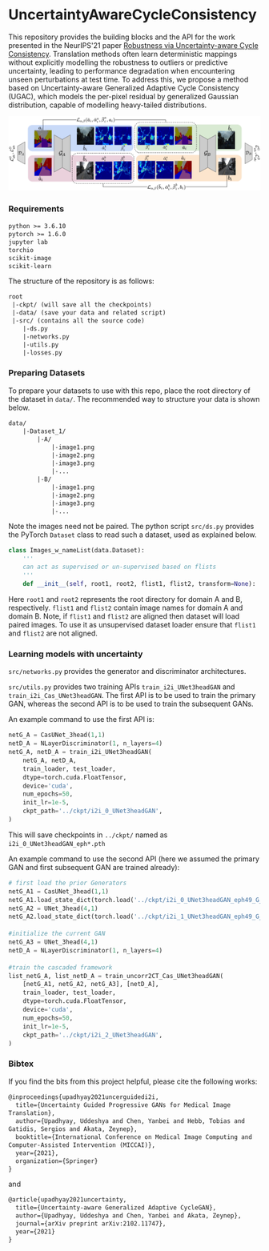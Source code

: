 # UncertaintyAwareCycleConsistency
This repository provides the building blocks and the API for the work presented in the NeurIPS'21 paper
[Robustness via Uncertainty-aware Cycle Consistency]().
Translation methods often learn deterministic mappings without explicitly modelling the robustness to outliers or predictive uncertainty, leading to performance degradation when encountering unseen perturbations at test time. To address this, we propose a method based on Uncertainty-aware Generalized Adaptive Cycle Consistency (UGAC), which models the per-pixel residual by generalized Gaussian distribution, capable of modelling heavy-tailed distributions.

![](./arch.png)

### Requirements
```
python >= 3.6.10
pytorch >= 1.6.0
jupyter lab
torchio
scikit-image
scikit-learn
```

The structure of the repository is as follows:
```
root
 |-ckpt/ (will save all the checkpoints)
 |-data/ (save your data and related script)
 |-src/ (contains all the source code)
    |-ds.py 
    |-networks.py
    |-utils.py
    |-losses.py
```

### Preparing Datasets
To prepare your datasets to use with this repo, place the root directory of the dataset in `data/`.
The recommended way to structure your data is shown below.
```
data/
    |-Dataset_1/
        |-A/
            |-image1.png
            |-image2.png
            |-image3.png
            |-...
        |-B/
            |-image1.png
            |-image2.png
            |-image3.png
            |-...
```
Note the images need not be paired. The python script `src/ds.py` provides the PyTorch `Dataset` class to read such a dataset, used as explained below.
```python
class Images_w_nameList(data.Dataset):
    '''
    can act as supervised or un-supervised based on flists
    '''
    def __init__(self, root1, root2, flist1, flist2, transform=None):
```
Here `root1` and `root2` represents the root directory for domain A and B, respectively.
`flist1` and `flist2` contain image names for domain A and domain B. Note, if `flist1` and `flist2` are aligned then dataset will load paired images. To use it as unsupervised dataset loader ensure that `flist1` and `flist2` are not aligned.



### Learning models with uncertainty
`src/networks.py` provides the generator and discriminator architectures.

`src/utils.py` provides two training APIs `train_i2i_UNet3headGAN` and `train_i2i_Cas_UNet3headGAN`. The first API is to be used to train the primary GAN, whereas the second API is to be used to train the subsequent GANs. 

An example command to use the first API is:
```python
netG_A = CasUNet_3head(1,1)
netD_A = NLayerDiscriminator(1, n_layers=4)
netG_A, netD_A = train_i2i_UNet3headGAN(
    netG_A, netD_A,
    train_loader, test_loader,
    dtype=torch.cuda.FloatTensor,
    device='cuda',
    num_epochs=50,
    init_lr=1e-5,
    ckpt_path='../ckpt/i2i_0_UNet3headGAN',
)
```
This will save checkpoints in `../ckpt/` named as `i2i_0_UNet3headGAN_eph*.pth`

An example command to use the second API (here we assumed the primary GAN and first subsequent GAN are trained already):
```python
# first load the prior Generators 
netG_A1 = CasUNet_3head(1,1)
netG_A1.load_state_dict(torch.load('../ckpt/i2i_0_UNet3headGAN_eph49_G_A.pth'))
netG_A2 = UNet_3head(4,1)
netG_A2.load_state_dict(torch.load('../ckpt/i2i_1_UNet3headGAN_eph49_G_A.pth'))

#initialize the current GAN
netG_A3 = UNet_3head(4,1)
netD_A = NLayerDiscriminator(1, n_layers=4)

#train the cascaded framework
list_netG_A, list_netD_A = train_uncorr2CT_Cas_UNet3headGAN(
    [netG_A1, netG_A2, netG_A3], [netD_A],
    train_loader, test_loader,
    dtype=torch.cuda.FloatTensor,
    device='cuda',
    num_epochs=50,
    init_lr=1e-5,
    ckpt_path='../ckpt/i2i_2_UNet3headGAN',
)
```

### Bibtex
If you find the bits from this project helpful, please cite the following works:
```
@inproceedings{upadhyay2021uncerguidedi2i,
  title={Uncertainty Guided Progressive GANs for Medical Image Translation},
  author={Upadhyay, Uddeshya and Chen, Yanbei and Hebb, Tobias and Gatidis, Sergios and Akata, Zeynep},
  booktitle={International Conference on Medical Image Computing and Computer-Assisted Intervention (MICCAI)},
  year={2021},
  organization={Springer}
}
```
and
```
@article{upadhyay2021uncertainty,
  title={Uncertainty-aware Generalized Adaptive CycleGAN},
  author={Upadhyay, Uddeshya and Chen, Yanbei and Akata, Zeynep},
  journal={arXiv preprint arXiv:2102.11747},
  year={2021}
}
```